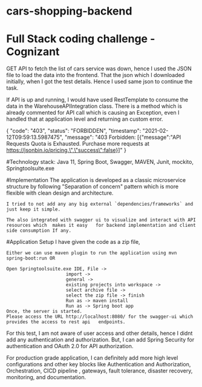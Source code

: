 # cars-shopping-backend

# Full Stack coding challenge - Cognizant

GET API to fetch the list of cars service was down, hence I used the JSON file to load the data into the frontend.
That the json which I downloaded initially, when I got the test details. Hence I used same json to continue the task.

If API is up and running, I would have used RestTemplate to consume the data in the WarehouseAPIIntegration class.
There is a method which is already commented for API call which is causing an Exception, even I handled that at application level and returning an custom error.

{
  "code": "403",
  "status": "FORBIDDEN",
  "timestamp": "2021-02-12T09:59:13.5987475",
  "message": "403 Forbidden: [{\"message\":\"API Requests Quota is Exhausted. Purchase more requests at https://jsonbin.io/pricing.\",\"success\":false}]"
}
		
#Technology stack:
		Java 11, Spring Boot, Swagger,  MAVEN, Junit, mockito, 	Springtoolsuite.exe
	
#Implementation
	The application is developed as a classic microservice structure by following "Separation of concern" 	pattern which is more flexible with clean design and architecture.
	
	I tried to not add any any big external `dependencies/frameworks` and just keep it simple.
	
	The also integrated with swagger ui to visualize and interact with API resources which 	makes it easy 	for backend implementation and client side consumption If any.
	
#Application Setup
I have given the code as a zip file,

	Either we can use maven plugin to run the application using mvn spring-boot:run OR
	
	Open Springtoolsuite.exe IDE, File -> 
						  import ->
						  general ->
						  existing projects into workspace -> 
						  select archive file ->
						  select the zip file -> finish
						  Run as -> maven install
						  Run as -> Spring boot app
	Once, the server is started.
	Please access the URL http://localhost:8080/ for the swagger-ui which provides the access to rest api 	endpoints.
	
For this test, I am not aware of user access and other details, hence I didnt add any authentication and authorization.
But, I can add Spring Security for authentication and OAuth 2.0 for API authorization.

For production grade application, I can definitely add more high level configurations and other key blocks like Authentication and Authorization, Orchestration, CICD pipeline , gateways, fault tolerance, disaster recovery, monitoring, and documentation.
